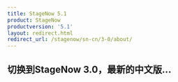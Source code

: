 ```yaml
---
title: StageNow 5.1
product: StageNow
productversion: '5.1'
layout: redirect.html
redirect_url: /stagenow/sn-cn/3-0/about/
---
```


## 切换到StageNow 3.0，最新的中文版...
